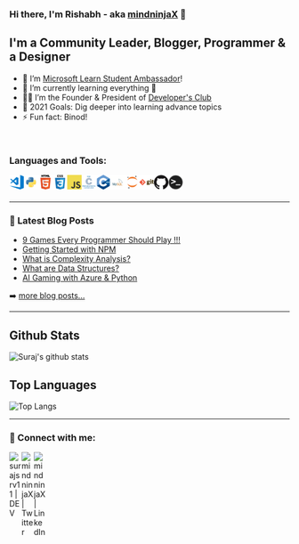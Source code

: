 ### Hi there, I'm Rishabh - aka [mindninjaX](https://bit.ly/rishabh-singh) 👋

## I'm a Community Leader, Blogger, Programmer & a Designer

- 🔭 I’m [Microsoft Learn Student Ambassador](https://studentambassadors.microsoft.com/en-US/profile/62034)!
- 🌱 I’m currently learning everything 🤣
- 👨‍💻 I’m the Founder & President of [Developer's Club](https://bit.ly/student-developers-club)
- 🥅 2021 Goals: Dig deeper into learning advance topics
- ⚡ Fun fact: Binod!


<br />

### Languages and Tools:

<img align="left" alt="Visual Studio Code" width="26px" src="https://raw.githubusercontent.com/github/explore/80688e429a7d4ef2fca1e82350fe8e3517d3494d/topics/visual-studio-code/visual-studio-code.png" />
<img align="left" alt="Sass" width="26px" src="https://raw.githubusercontent.com/github/explore/80688e429a7d4ef2fca1e82350fe8e3517d3494d/topics/python/python.png" />
<img align="left" alt="HTML5" width="26px" src="https://raw.githubusercontent.com/github/explore/80688e429a7d4ef2fca1e82350fe8e3517d3494d/topics/html/html.png" />
<img align="left" alt="CSS3" width="26px" src="https://raw.githubusercontent.com/github/explore/80688e429a7d4ef2fca1e82350fe8e3517d3494d/topics/css/css.png" />
<img align="left" alt="JavaScript" width="26px" src="https://raw.githubusercontent.com/github/explore/80688e429a7d4ef2fca1e82350fe8e3517d3494d/topics/javascript/javascript.png" />
<img align="left" alt="JavaScript" width="26px" src="https://raw.githubusercontent.com/github/explore/80688e429a7d4ef2fca1e82350fe8e3517d3494d/topics/c/c.png" />
<img align="left" alt="React" width="26px" src="https://raw.githubusercontent.com/github/explore/80688e429a7d4ef2fca1e82350fe8e3517d3494d/topics/cpp/cpp.png" />
<img align="left" alt="MySQL" width="26px" src="https://raw.githubusercontent.com/github/explore/80688e429a7d4ef2fca1e82350fe8e3517d3494d/topics/mysql/mysql.png" />
<img align="left" alt="MySQL" width="26px" src="https://raw.githubusercontent.com/github/explore/80688e429a7d4ef2fca1e82350fe8e3517d3494d/topics/jupyter-notebook/jupyter-notebook.png" />
<img align="left" alt="Git" width="26px" src="https://raw.githubusercontent.com/github/explore/80688e429a7d4ef2fca1e82350fe8e3517d3494d/topics/git/git.png" />
<img align="left" alt="GitHub" width="26px" src="https://raw.githubusercontent.com/github/explore/78df643247d429f6cc873026c0622819ad797942/topics/github/github.png" />
<img align="left" alt="Terminal" width="26px" src="https://raw.githubusercontent.com/github/explore/80688e429a7d4ef2fca1e82350fe8e3517d3494d/topics/terminal/terminal.png" />

<br />
<br />

---

### 📕 Latest Blog Posts

<!-- BLOG-POST-LIST:START -->
- [9 Games Every Programmer Should Play !!!](https://dev.to/basecampxd/9-games-every-programmer-should-play-fab)
- [Getting Started with NPM](https://dev.to/mindninjax/getting-started-with-npm-58kg)
- [What is Complexity Analysis?](https://dev.to/basecampxd/complexity-analysis-explained-in-the-simplest-way-possible-405i)
- [What are Data Structures?](https://dev.to/basecampxd/what-are-data-structures-ec5)
- [AI Gaming with Azure & Python](https://dev.to/mindninjax/ai-gaming-with-azure-python-4m6c)
<!-- BLOG-POST-LIST:END -->

➡️ [more blog posts...](https://dev.to/feed/mindninjax)

---
## Github Stats

![Suraj's github stats](https://github-readme-stats.vercel.app/api?username=mindninjaX&show_icons=true&theme=radical)

## Top Languages

![Top Langs](https://github-readme-stats.vercel.app/api/top-langs/?username=mindninjaX&layout=compact&theme=radical)


---

### 🔗 Connect with me:

[<img align="left" alt="surajsrv11 | DEV" width="22px" src="https://cdn.worldvectorlogo.com/logos/devto.svg" />](https://dev.to/mindninjaX)
[<img align="left" alt="mindninjaX | Twitter" width="22px" src="https://cdn.jsdelivr.net/npm/simple-icons@v3/icons/twitter.svg" />](https://twitter.com/mindninjaX)
[<img align="left" alt="mindninjaX | LinkedIn" width="22px" src="https://cdn.jsdelivr.net/npm/simple-icons@v3/icons/linkedin.svg" />](https://www.linkedin.com/in/mindninjax/)
